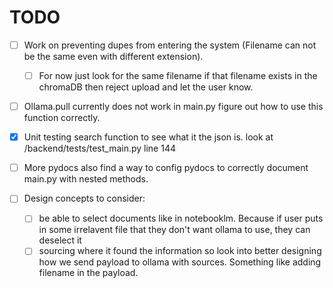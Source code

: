 # TODO

* [ ] Work on preventing dupes from entering the system (Filename can not be the same even with different extension).

  * [ ] For now just look for the same filename if that filename exists in the chromaDB then reject upload and let the user know.
* [ ] Ollama.pull currently does not work in main.py figure out how to use this function correctly.
* [X] Unit testing search function to see what it the json is. look at /backend/tests/test_main.py line 144
* [ ] More pydocs also find a way to config pydocs to correctly document main.py with nested methods.
* [ ] Design concepts to consider:

  * [ ] be able to select documents like in notebooklm. Because if user puts in some irrelavent file that they don't want ollama to use, they can deselect it
  * [ ] sourcing where it found the information so look into better designing how we send payload to ollama with sources. Something like adding filename in the payload.
